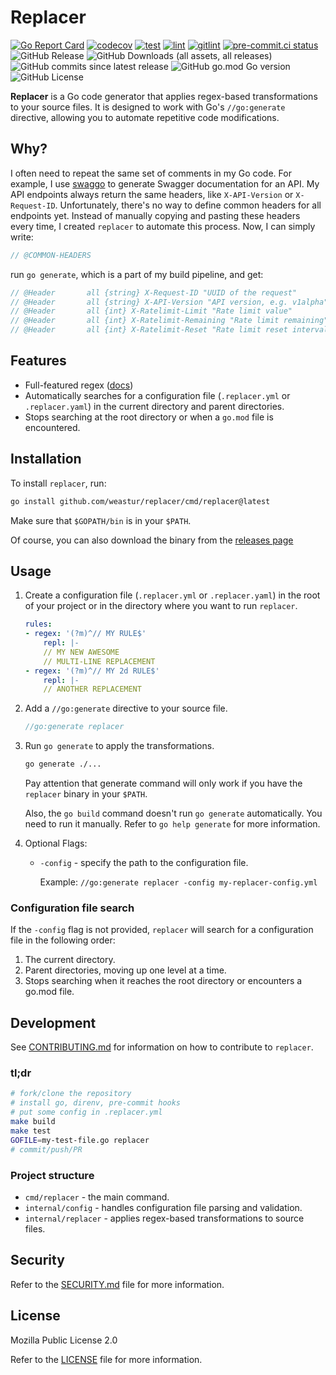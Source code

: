 # Replacer

[![Go Report Card](https://goreportcard.com/badge/github.com/weastur/replacer)](https://goreportcard.com/report/github.com/weastur/replacer)
[![codecov](https://codecov.io/gh/weastur/replacer/graph/badge.svg?token=QANQ7BIQY9)](https://codecov.io/gh/weastur/replacer)
[![test](https://github.com/weastur/replacer/actions/workflows/test.yaml/badge.svg)](https://github.com/weastur/replacer/actions/workflows/test.yaml)
[![lint](https://github.com/weastur/replacer/actions/workflows/lint.yaml/badge.svg)](https://github.com/weastur/replacer/actions/workflows/lint.yaml)
[![gitlint](https://github.com/weastur/replacer/actions/workflows/gitlint.yaml/badge.svg)](https://github.com/weastur/replacer/actions/workflows/gitlint.yaml)
[![pre-commit.ci status](https://results.pre-commit.ci/badge/github/weastur/replacer/main.svg)](https://results.pre-commit.ci/latest/github/weastur/replacer/main)</br>
![GitHub Release](https://img.shields.io/github/v/release/weastur/replacer)
![GitHub Downloads (all assets, all releases)](https://img.shields.io/github/downloads/weastur/replacer/total)
![GitHub commits since latest release](https://img.shields.io/github/commits-since/weastur/replacer/latest)
![GitHub go.mod Go version](https://img.shields.io/github/go-mod/go-version/weastur/replacer)
![GitHub License](https://img.shields.io/github/license/weastur/replacer)

**Replacer** is a Go code generator that applies regex-based transformations to your source files.
It is designed to work with Go's `//go:generate` directive, allowing you to automate repetitive code modifications.

## Why?

I often need to repeat the same set of comments in my Go code.
For example, I use [swaggo](https://github.com/swaggo/swag) to generate Swagger documentation for an API.
My API endpoints always return the same headers, like `X-API-Version` or `X-Request-ID`.
Unfortunately, there's no way to define common headers for all endpoints yet.
Instead of manually copying and pasting these headers every time, I created `replacer` to automate this process.
Now, I can simply write:

```go
// @COMMON-HEADERS
```

run `go generate`, which is a part of my build pipeline, and get:

```go
// @Header       all {string} X-Request-ID "UUID of the request"
// @Header       all {string} X-API-Version "API version, e.g. v1alpha"
// @Header       all {int} X-Ratelimit-Limit "Rate limit value"
// @Header       all {int} X-Ratelimit-Remaining "Rate limit remaining"
// @Header       all {int} X-Ratelimit-Reset "Rate limit reset interval in seconds"
```

## Features

- Full-featured regex ([docs](https://pkg.go.dev/regexp))
- Automatically searches for a configuration file (`.replacer.yml` or `.replacer.yaml`)
    in the current directory and parent directories.
- Stops searching at the root directory or when a `go.mod` file is encountered.

## Installation

To install `replacer`, run:

```bash
go install github.com/weastur/replacer/cmd/replacer@latest
```

Make sure that `$GOPATH/bin` is in your `$PATH`.

Of course, you can also download the binary from the [releases page](https://github.com/weastur/replacer/releases)

## Usage

1. Create a configuration file (`.replacer.yml` or `.replacer.yaml`) in the root of your project
    or in the directory where you want to run `replacer`.

    ```yaml
    rules:
    - regex: '(?m)^// MY RULE$'
        repl: |-
        // MY NEW AWESOME
        // MULTI-LINE REPLACEMENT
    - regex: '(?m)^// MY 2d RULE$'
        repl: |-
        // ANOTHER REPLACEMENT
    ```

1. Add a `//go:generate` directive to your source file.

    ```go
    //go:generate replacer
    ```

1. Run `go generate` to apply the transformations.

    ```bash
    go generate ./...
    ```

    Pay attention that generate command will only work if you have the `replacer` binary in your `$PATH`.

    Also, the `go build` command doesn't run `go generate` automatically.
    You need to run it manually. Refer to `go help generate` for more information.

1. Optional Flags:

    - `-config` - specify the path to the configuration file.

        Example: `//go:generate replacer -config my-replacer-config.yml`

### Configuration file search

If the `-config` flag is not provided, `replacer` will search for a configuration file in the following order:

1. The current directory.
1. Parent directories, moving up one level at a time.
1. Stops searching when it reaches the root directory or encounters a go.mod file.

## Development

See [CONTRIBUTING.md](CONTRIBUTING.md) for information on how to contribute to `replacer`.

### tl;dr

```bash
# fork/clone the repository
# install go, direnv, pre-commit hooks
# put some config in .replacer.yml
make build
make test
GOFILE=my-test-file.go replacer
# commit/push/PR
```

### Project structure

- `cmd/replacer` - the main command.
- `internal/config` - handles configuration file parsing and validation.
- `internal/replacer` - applies regex-based transformations to source files.

## Security

Refer to the [SECURITY.md](SECURITY.md) file for more information.

## License

Mozilla Public License 2.0

Refer to the [LICENSE](LICENSE) file for more information.

